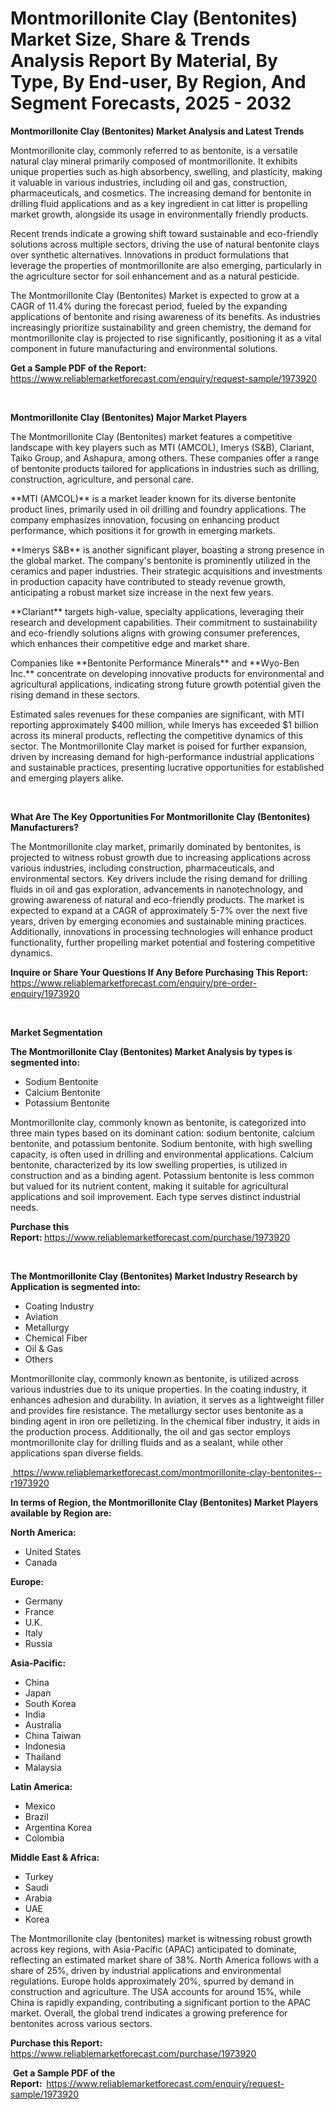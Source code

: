 <p><h1>Montmorillonite Clay (Bentonites) Market Size, Share & Trends Analysis Report By Material, By Type, By End-user, By Region, And Segment Forecasts, 2025 - 2032</h1></p><p><strong>Montmorillonite Clay (Bentonites) Market Analysis and Latest Trends</strong></p>
<p><p>Montmorillonite clay, commonly referred to as bentonite, is a versatile natural clay mineral primarily composed of montmorillonite. It exhibits unique properties such as high absorbency, swelling, and plasticity, making it valuable in various industries, including oil and gas, construction, pharmaceuticals, and cosmetics. The increasing demand for bentonite in drilling fluid applications and as a key ingredient in cat litter is propelling market growth, alongside its usage in environmentally friendly products.</p><p>Recent trends indicate a growing shift toward sustainable and eco-friendly solutions across multiple sectors, driving the use of natural bentonite clays over synthetic alternatives. Innovations in product formulations that leverage the properties of montmorillonite are also emerging, particularly in the agriculture sector for soil enhancement and as a natural pesticide.</p><p>The Montmorillonite Clay (Bentonites) Market is expected to grow at a CAGR of 11.4% during the forecast period, fueled by the expanding applications of bentonite and rising awareness of its benefits. As industries increasingly prioritize sustainability and green chemistry, the demand for montmorillonite clay is projected to rise significantly, positioning it as a vital component in future manufacturing and environmental solutions.</p></p>
<p><strong>Get a Sample PDF of the Report:&nbsp;</strong> <a href="https://www.reliablemarketforecast.com/enquiry/request-sample/1973920?utm_campaign=3284&utm_medium=2&utm_source=Github&utm_content=ia&utm_term=15042025&utm_id=montmorillonite-clay-bentonites">https://www.reliablemarketforecast.com/enquiry/request-sample/1973920</a></p>
<p>&nbsp;</p>
<p><strong>Montmorillonite Clay (Bentonites) Major Market Players</strong></p>
<p><p>The Montmorillonite Clay (Bentonites) market features a competitive landscape with key players such as MTI (AMCOL), Imerys (S&B), Clariant, Taiko Group, and Ashapura, among others. These companies offer a range of bentonite products tailored for applications in industries such as drilling, construction, agriculture, and personal care.</p><p>**MTI (AMCOL)** is a market leader known for its diverse bentonite product lines, primarily used in oil drilling and foundry applications. The company emphasizes innovation, focusing on enhancing product performance, which positions it for growth in emerging markets.</p><p>**Imerys S&B** is another significant player, boasting a strong presence in the global market. The company's bentonite is prominently utilized in the ceramics and paper industries. Their strategic acquisitions and investments in production capacity have contributed to steady revenue growth, anticipating a robust market size increase in the next few years.</p><p>**Clariant** targets high-value, specialty applications, leveraging their research and development capabilities. Their commitment to sustainability and eco-friendly solutions aligns with growing consumer preferences, which enhances their competitive edge and market share.</p><p>Companies like **Bentonite Performance Minerals** and **Wyo-Ben Inc.** concentrate on developing innovative products for environmental and agricultural applications, indicating strong future growth potential given the rising demand in these sectors.</p><p>Estimated sales revenues for these companies are significant, with MTI reporting approximately $400 million, while Imerys has exceeded $1 billion across its mineral products, reflecting the competitive dynamics of this sector. The Montmorillonite Clay market is poised for further expansion, driven by increasing demand for high-performance industrial applications and sustainable practices, presenting lucrative opportunities for established and emerging players alike.</p></p>
<p>&nbsp;</p>
<p><strong>What Are The Key Opportunities For Montmorillonite Clay (Bentonites) Manufacturers?</strong></p>
<p><p>The Montmorillonite clay market, primarily dominated by bentonites, is projected to witness robust growth due to increasing applications across various industries, including construction, pharmaceuticals, and environmental sectors. Key drivers include the rising demand for drilling fluids in oil and gas exploration, advancements in nanotechnology, and growing awareness of natural and eco-friendly products. The market is expected to expand at a CAGR of approximately 5-7% over the next five years, driven by emerging economies and sustainable mining practices. Additionally, innovations in processing technologies will enhance product functionality, further propelling market potential and fostering competitive dynamics.</p></p>
<p><strong>Inquire or Share Your Questions If Any Before Purchasing This Report:</strong> <a href="https://www.reliablemarketforecast.com/enquiry/pre-order-enquiry/1973920?utm_campaign=3284&utm_medium=2&utm_source=Github&utm_content=ia&utm_term=15042025&utm_id=montmorillonite-clay-bentonites">https://www.reliablemarketforecast.com/enquiry/pre-order-enquiry/1973920</a></p>
<p>&nbsp;</p>
<p><strong>Market Segmentation</strong></p>
<p><strong>The Montmorillonite Clay (Bentonites) Market Analysis by types is segmented into:</strong></p>
<p><ul><li>Sodium Bentonite</li><li>Calcium Bentonite</li><li>Potassium Bentonite</li></ul></p>
<p><p>Montmorillonite clay, commonly known as bentonite, is categorized into three main types based on its dominant cation: sodium bentonite, calcium bentonite, and potassium bentonite. Sodium bentonite, with high swelling capacity, is often used in drilling and environmental applications. Calcium bentonite, characterized by its low swelling properties, is utilized in construction and as a binding agent. Potassium bentonite is less common but valued for its nutrient content, making it suitable for agricultural applications and soil improvement. Each type serves distinct industrial needs.</p></p>
<p><strong>Purchase this Report:&nbsp;</strong><a href="https://www.reliablemarketforecast.com/purchase/1973920?utm_campaign=3284&utm_medium=2&utm_source=Github&utm_content=ia&utm_term=15042025&utm_id=montmorillonite-clay-bentonites">https://www.reliablemarketforecast.com/purchase/1973920</a></p>
<p>&nbsp;</p>
<p><strong>The Montmorillonite Clay (Bentonites) Market Industry Research by Application is segmented into:</strong></p>
<p><ul><li>Coating Industry</li><li>Aviation</li><li>Metallurgy</li><li>Chemical Fiber</li><li>Oil & Gas</li><li>Others</li></ul></p>
<p><p>Montmorillonite clay, commonly known as bentonite, is utilized across various industries due to its unique properties. In the coating industry, it enhances adhesion and durability. In aviation, it serves as a lightweight filler and provides fire resistance. The metallurgy sector uses bentonite as a binding agent in iron ore pelletizing. In the chemical fiber industry, it aids in the production process. Additionally, the oil and gas sector employs montmorillonite clay for drilling fluids and as a sealant, while other applications span diverse fields.</p></p>
<p><a href="https://www.reliablemarketforecast.com/montmorillonite-clay-bentonites--r1973920?utm_campaign=3284&utm_medium=2&utm_source=Github&utm_content=ia&utm_term=15042025&utm_id=montmorillonite-clay-bentonites">&nbsp;https://www.reliablemarketforecast.com/montmorillonite-clay-bentonites--r1973920</a></p>
<p><strong>In terms of Region, the Montmorillonite Clay (Bentonites) Market Players available by Region are:</strong></p>
<p>
    <p> <strong> North America: </strong>
        <ul>
            <li>United States</li>
            <li>Canada</li>
        </ul>
        </p> 
    <p> <strong> Europe: </strong>
        <ul>
            <li>Germany</li>
            <li>France</li>
            <li>U.K.</li>
            <li>Italy</li>
            <li>Russia</li>
        </ul>
        </p> 
    <p> <strong> Asia-Pacific: </strong>
        <ul>
            <li>China</li>
            <li>Japan</li>
            <li>South Korea</li>
            <li>India</li>
            <li>Australia</li>
            <li>China Taiwan</li>
            <li>Indonesia</li>
            <li>Thailand</li>
            <li>Malaysia</li>
        </ul>
        </p> 
    <p> <strong> Latin America: </strong>
        <ul>
            <li>Mexico</li>
            <li>Brazil</li>
            <li>Argentina Korea</li>
            <li>Colombia</li>
        </ul>
        </p> 
    <p> <strong> Middle East & Africa: </strong>
        <ul>
            <li>Turkey</li>
            <li>Saudi</li>
            <li>Arabia</li>
            <li>UAE</li>
            <li>Korea</li>
        </ul>
    </p>
    </p>
<p><p>The Montmorillonite clay (bentonites) market is witnessing robust growth across key regions, with Asia-Pacific (APAC) anticipated to dominate, reflecting an estimated market share of 38%. North America follows with a share of 25%, driven by industrial applications and environmental regulations. Europe holds approximately 20%, spurred by demand in construction and agriculture. The USA accounts for around 15%, while China is rapidly expanding, contributing a significant portion to the APAC market. Overall, the global trend indicates a growing preference for bentonites across various sectors.</p></p>
<p><strong>Purchase this Report: </strong><a href="https://www.reliablemarketforecast.com/purchase/1973920?utm_campaign=3284&utm_medium=2&utm_source=Github&utm_content=ia&utm_term=15042025&utm_id=montmorillonite-clay-bentonites">https://www.reliablemarketforecast.com/purchase/1973920</a></p>
<p>&nbsp;<strong>Get a Sample PDF of the Report:&nbsp;&nbsp;</strong><a href="https://www.reliablemarketforecast.com/enquiry/request-sample/1973920?utm_campaign=3284&utm_medium=2&utm_source=Github&utm_content=ia&utm_term=15042025&utm_id=montmorillonite-clay-bentonites">https://www.reliablemarketforecast.com/enquiry/request-sample/1973920</a></p>
<p><strong></strong></p>
<p><p></p><p></p><p></p></p>